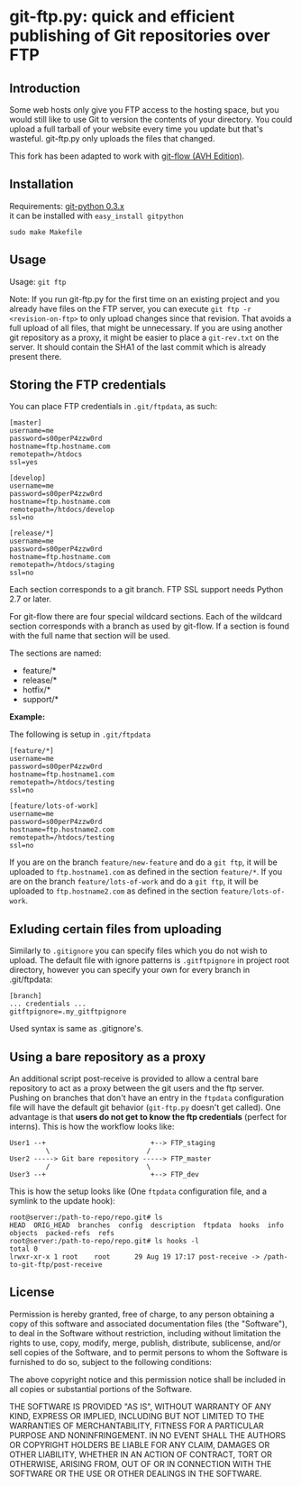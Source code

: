 git-ftp.py: quick and efficient publishing of Git repositories over FTP
=======================================================================

Introduction
------------

Some web hosts only give you FTP access to the hosting space, but
you would still like to use Git to version the contents of your
directory.  You could upload a full tarball of your website every
time you update but that's wasteful.  git-ftp.py only uploads the
files that changed.

This fork has been adapted to work with [git-flow (AVH Edition)](http://bit.ly/S2k1S2).

Installation
------------
Requirements: [git-python 0.3.x](http://gitorious.org/git-python)  
it can be installed with `easy_install gitpython`

`sudo make Makefile`

Usage
-----
Usage: `git ftp`

Note: If you run git-ftp.py for the first time on an existing project and you
already have files on the FTP server, you can execute
`git ftp -r <revision-on-ftp>` to only upload changes since that revision. That
avoids a full upload of all files, that might be unnecessary. If you are using
another git repository as a proxy, it might be easier to place a `git-rev.txt`
on the server. It should contain the SHA1 of the last commit which is already
present there.

Storing the FTP credentials
---------------------------

You can place FTP credentials in `.git/ftpdata`, as such:

    [master]
    username=me
    password=s00perP4zzw0rd
    hostname=ftp.hostname.com
    remotepath=/htdocs
    ssl=yes

    [develop]
    username=me
    password=s00perP4zzw0rd
    hostname=ftp.hostname.com
    remotepath=/htdocs/develop
    ssl=no

    [release/*]
    username=me
    password=s00perP4zzw0rd
    hostname=ftp.hostname.com
    remotepath=/htdocs/staging
    ssl=no

Each section corresponds to a git branch. FTP SSL support needs Python
2.7 or later.

For git-flow there are four special wildcard sections. Each of the wildcard 
section corresponds with a branch as used by git-flow. If a section is found 
with the full name that section will be used.

The sections are named:
- feature/*
- release/*
- hotfix/*
- support/*

**Example:**

The following is setup in `.git/ftpdata`
 
    [feature/*]
    username=me
    password=s00perP4zzw0rd
    hostname=ftp.hostname1.com
    remotepath=/htdocs/testing
    ssl=no

    [feature/lots-of-work]
    username=me
    password=s00perP4zzw0rd
    hostname=ftp.hostname2.com
    remotepath=/htdocs/testing
    ssl=no

If you are on the branch `feature/new-feature` and do a `git ftp`, it will be 
uploaded to `ftp.hostname1.com` as defined in the section `feature/*`. If you 
are on the branch `feature/lots-of-work` and do a `git ftp`, it will be 
uploaded to `ftp.hostname2.com` as defined in the 
section `feature/lots-of-work`.

Exluding certain files from uploading
-------------------------------------

Similarly to `.gitignore` you can specify files which you do not wish to upload.
The default file with ignore patterns is `.gitftpignore` in project root directory,
however you can specify your own for every branch in .git/ftpdata:

    [branch]
    ... credentials ...
    gitftpignore=.my_gitftpignore

Used syntax is same as .gitignore's.

Using a bare repository as a proxy
----------------------------------

An additional script post-receive is provided to allow a central bare repository
to act as a proxy between the git users and the ftp server.
Pushing on branches that don't have an entry in the `ftpdata` configuration file
will have the default git behavior (`git-ftp.py` doesn't get called).
One advantage is that **users do not get to know the ftp credentials** (perfect for interns).
This is how the workflow looks like:

    User1 --+                          +--> FTP_staging
             \                        /
    User2 -----> Git bare repository -----> FTP_master
             /                        \
    User3 --+                          +--> FTP_dev

This is how the setup looks like (One `ftpdata` configuration file, and a symlink to the update hook):

    root@server:/path-to-repo/repo.git# ls
    HEAD  ORIG_HEAD  branches  config  description  ftpdata  hooks  info  objects  packed-refs  refs
    root@server:/path-to-repo/repo.git# ls hooks -l
    total 0
    lrwxr-xr-x 1 root    root      29 Aug 19 17:17 post-receive -> /path-to-git-ftp/post-receive


License
--------

Permission is hereby granted, free of charge, to any person
obtaining a copy of this software and associated documentation
files (the "Software"), to deal in the Software without
restriction, including without limitation the rights to use,
copy, modify, merge, publish, distribute, sublicense, and/or sell
copies of the Software, and to permit persons to whom the
Software is furnished to do so, subject to the following
conditions:

The above copyright notice and this permission notice shall be
included in all copies or substantial portions of the Software.

THE SOFTWARE IS PROVIDED "AS IS", WITHOUT WARRANTY OF ANY KIND,
EXPRESS OR IMPLIED, INCLUDING BUT NOT LIMITED TO THE WARRANTIES
OF MERCHANTABILITY, FITNESS FOR A PARTICULAR PURPOSE AND
NONINFRINGEMENT. IN NO EVENT SHALL THE AUTHORS OR COPYRIGHT
HOLDERS BE LIABLE FOR ANY CLAIM, DAMAGES OR OTHER LIABILITY,
WHETHER IN AN ACTION OF CONTRACT, TORT OR OTHERWISE, ARISING
FROM, OUT OF OR IN CONNECTION WITH THE SOFTWARE OR THE USE OR
OTHER DEALINGS IN THE SOFTWARE.
